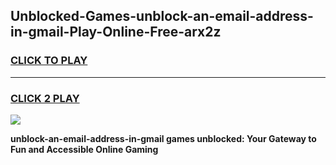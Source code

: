 
## Unblocked-Games-unblock-an-email-address-in-gmail-Play-Online-Free-arx2z
<h3>
<a href="https://premium76.site?title=unblock-an-email-address-in-gmail&ref=26A">CLICK TO PLAY</a></h3>
<hr>

<h3>
<a href="https://premium76.site?title=unblock-an-email-address-in-gmail&ref=26A">CLICK 2 PLAY</a>
  
</h3>

<a href="https://premium76.site?title=unblock-an-email-address-in-gmail&ref=26A"><img src="https://clearcache.store/games.png"></a>


**unblock-an-email-address-in-gmail games unblocked: Your Gateway to Fun and Accessible Online Gaming**
